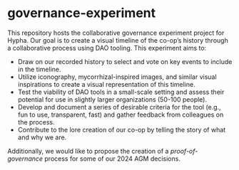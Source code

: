 # governance-experiment

This repository hosts the collaborative governance experiment project for Hypha. Our goal is to create a visual timeline of the co-op’s history through a collaborative process using DAO tooling. This experiment aims to:

- Draw on our recorded history to select and vote on key events to include in the timeline.
- Utilize iconography, mycorrhizal-inspired images, and similar visual inspirations to create a visual representation of this timeline.
- Test the viability of DAO tools in a small-scale setting and assess their potential for use in slightly larger organizations (50-100 people).
- Develop and document a series of desirable criteria for the tool (e.g., fun to use, transparent, fast) and gather feedback from colleagues on the process.
- Contribute to the lore creation of our co-op by telling the story of what and why we are.

Additionally, we would like to propose the creation of a *proof-of-governance* process for some of our 2024 AGM decisions.

